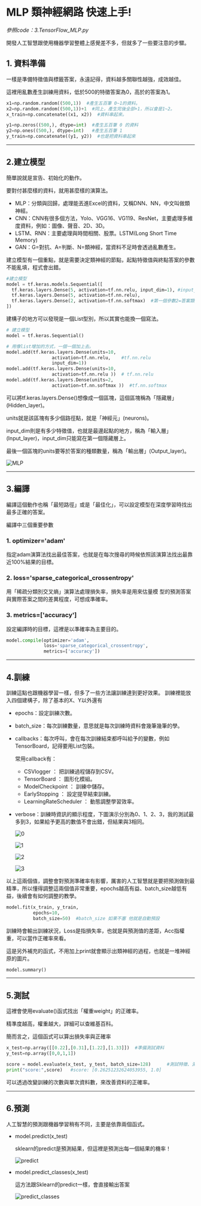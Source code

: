 # MLP 類神經網路 快速上手!

_參照code：3.TensorFlow_MLP.py_


開發人工智慧跟使用機器學習整體上感覺差不多，但就多了一些要注意的步驟。

## 1. 資料準備
一樣是準備特徵值與標籤答案，永遠記得，資料越多關聯性越強，成效越佳。

這裡用亂數產生訓練用資料，低於500的特徵答案為0，高於的答案為1。
```python
x1=np.random.random((500,1))  #產生五百筆 0~1的資料。
x2=np.random.random((500,1))+1  #同上，產生完後全部+1，所以會是1~2。
x_train=np.concatenate((x1, x2))  #資料串起來。

y1=np.zeros((500,), dtype=int)  #產生五百筆 0 的資料
y2=np.ones((500,), dtype=int)   #產生五百筆 1
y_train=np.concatenate((y1, y2))  #也是把資料串起來
```
---
## 2.建立模型
簡單說就是宣告、初始化的動作。

要對付甚麼樣的資料，就用甚麼樣的演算法。

+ MLP：分類與回歸，處理能丟進Excel的資料，又稱DNN、NN，中文叫做類神經。
+ CNN：CNN有很多個方法，Yolo、VGG16、VG119、ResNet，主要處理多維度資料，例如：圖像、聲音、2D、3D。
+ LSTM、RNN：主要處理與時間相關、股票。LSTM(Long Short Time Memory)
+ GAN：G=對抗、A=判斷、N=類神經，當資料不足時會透過亂數產生。

建立模型有一個重點，就是需要決定類神經的節點，起點特徵值與終點答案的參數不能亂填，程式會出錯。

```python
#建立模型
model = tf.keras.models.Sequential([
  tf.keras.layers.Dense(5, activation=tf.nn.relu, input_dim=1), #input_dim=特徵數
  tf.keras.layers.Dense(5, activation=tf.nn.relu),
  tf.keras.layers.Dense(2, activation=tf.nn.softmax)  #第一個參數2=答案類別數。
])
```
建構子的地方可以發現是一個List型別，所以其實也能換一個寫法。

```python
# 建立模型
model = tf.keras.Sequential()

# 用像list增加的方式，一個一個加上去。
model.add(tf.keras.layers.Dense(units=10,
                 activation=tf.nn.relu,    #tf.nn.relu
                 input_dim=1))
model.add(tf.keras.layers.Dense(units=10,
                 activation=tf.nn.relu ))  # tf.nn.relu
model.add(tf.keras.layers.Dense(units=2,
                 activation=tf.nn.softmax ))  #tf.nn.softmax
```

可以將tf.keras.layers.Dense()想像成一個區塊，這個區塊稱為「隱藏層」(Hidden_layer)。

units就是該區塊有多少個路徑點，就是「神經元」(neurons)。

input_dim則是有多少特徵值，也就是最邊起點的地方，稱為「輸入層」(Input_layer)，input_dim只能寫在第一個隱藏層上。

最後一個區塊的units要等於答案的種類數量，稱為「輸出層」(Output_layer)。

![MLP](./IMG/MLP.png)

---

## 3.編譯
編譯這個動作也稱「最短路徑」或是「最佳化」，可以設定模型在深度學習時找出最多正確的答案。

編譯中三個重要參數
### 1. optimizer='adam'
   指定adam演算法找出最佳答案，也就是在每次搜尋的時候依照該演算法找出最靠近100%結果的目標。

### 2. loss='sparse_categorical_crossentropy'
用「稀疏分類別交叉熵」演算法處理損失率，損失率是用來估量模
型的預測答案與實際答案之間的差異程度，可想成準確率。

### 3. metrics=['accuracy']
設定編譯時的目標，這裡是以準確率為主要目的。


```python
model.compile(optimizer='adam',
              loss='sparse_categorical_crossentropy',
              metrics=['accuracy'])
```

---

## 4.訓練
訓練這點也跟機器學習一樣，但多了一些方法讓訓練達到更好效果。
訓練裡能放入四個建構子，除了基本的X、Y以外還有
+ epochs：設定訓練次數。
+ batch_size：每次訓練數量，意思就是每次訓練時資料會幾筆幾筆的學。
+ callbacks：每次呼叫，會在每次訓練結束都呼叫給予的變數，例如TensorBoard，記得要用List包裝。
  
  常用callback有：
  + CSVlogger ： 把訓練過程儲存到CSV。
  + TensorBoard ： 圖形化模組。
  + ModelCheckpoint ： 訓練中儲存。
  + EarlyStopping ： 設定提早結束訓練。
  + LearningRateScheduler ： 動態調整學習效率。
+ verbose：訓練時資訊的顯示程度，下圖演示分別為0、1、2、3，我的測試最多到3，如果給予更高的數值不會出錯，但結果與3相同。
  
  ![0](./IMG/verbose=0.png)
  
  ![1](./IMG/verbose=1.png)

  ![2](./IMG/verbose=2.png)

  ![3](./IMG/verbose=3.png)

以上這兩個值，調整會對預測準確率有影響，厲害的人工智慧就是要把預測做到最精準，所以懂得調整這兩個值非常重要，epochs越高有益、batch_size越低有益，後續會有如何調整的教學。
```python
model.fit(x_train, y_train,
          epochs=10,
          batch_size=50)  #batch_size 如果不塞 他就是自動預設
```
訓練時會輸出訓練狀況，Loss是指損失率，也就是與預測值的差距，Acc指權重，可以當作正確率來看。

這是另外補充的函式，不用加上print就會顯示出類神經的過程，也就是一堆神經原的圖片。
```python
model.summary()
```
---

## 5.測試
這裡會使用evaluate()函式找出「權重weight」的正確率。

精準度越高，權重越大，詳細可以查維基百科。

簡而言之，這個函式可以算出損失率與正確率

```python
x_test=np.array([[0.22],[0.31],[1.22],[1.33]])  #準備測試資料
y_test=np.array([0,0,1,1])

score = model.evaluate(x_test, y_test, batch_size=128)      #測試特徵、測試答案、單次評估數量。
print("score:",score)   #score: [0.26251232624053955, 1.0]
```

可以透過改變訓練的次數與單次資料數，來改善資料的正確率。

---

## 6.預測

人工智慧的預測跟機器學習稍有不同，主要是依靠兩個函式。
+ model.predict(x_test)
  
  sklearn的predict是預測結果，但這裡是預測出每一個結果的機率！

  ![predict](./IMG/predict.png)

+ model.predict_classes(x_test)

  這方法跟Sklearn的predict一樣，會直接輸出答案

  ![predict_classes](IMG/predict_classes.png)